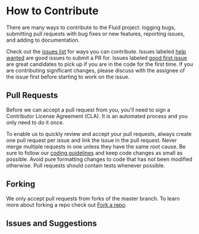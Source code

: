 # How to Contribute

There are many ways to contribute to the Fluid project: logging bugs, submitting pull requests with bug fixes or
new features, reporting issues, and adding to documentation.

Check out the [issues list](https://github.com/Microsoft/Prague/issues) for ways you can contribute. Issues
labeled [help wanted](https://github.com/Microsoft/Prague/labels/help%20wanted) are good issues to submit a PR
for. Issues labeled [good first issue](https://github.com/Microsoft/Prague/labels/good%20first%20issue) are great
candidates to pick up if you are in the code for the first time. If you are contributing significant changes, please
discuss with the assignee of the issue first before starting to work on the issue.

## Pull Requests

Before we can accept a pull request from you, you'll need to sign a Contributor License Agreement (CLA). It is an
automated process and you only need to do it once.

To enable us to quickly review and accept your pull requests, always create one pull request per issue and link
the issue in the pull request. Never merge multiple requests in one unless they have the same root cause. Be sure
to follow our [coding guidelines](./coding-guidelines.md) and keep code changes as small as possible.
Avoid pure formatting changes to code that has not been modified otherwise. Pull requests should contain tests
whenever possible.

## Forking

We only accept pull requests from forks of the master branch. To learn more about forking a repo check out [Fork a
repo](https://help.github.com/en/articles/fork-a-repo).

## Issues and Suggestions
